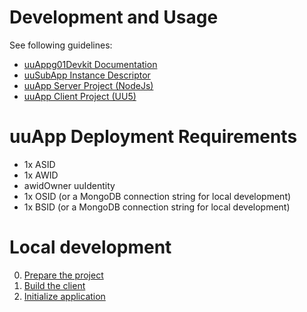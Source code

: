 # Development and Usage

See following guidelines:

- [uuAppg01Devkit Documentation](https://uuos9.plus4u.net/uu-bookkitg01-main/78462435-e884539c8511447a977c7ff070e7f2cf/book)
- [uuSubApp Instance Descriptor](https://uuos9.plus4u.net/uu-bookkitg01-main/78462435-289fcd2e11d34f3e9b2184bedb236ded/book/page?code=uuSubAppInstanceDescriptor)
- [uuApp Server Project (NodeJs)](https://uuos9.plus4u.net/uu-bookkitg01-main/78462435-2590bf997d264d959b9d6a88ee1d0ff5/book/page?code=uuAppStyleGuide_00)
- [uuApp Client Project (UU5)](https://uuos9.plus4u.net/uu-bookkitg01-main/78462435-e884539c8511447a977c7ff070e7f2cf/book/page?code=89628511)

# uuApp Deployment Requirements

- 1x ASID
- 1x AWID
- awidOwner uuIdentity
- 1x OSID (or a MongoDB connection string for local development)
- 1x BSID (or a MongoDB connection string for local development)

# Local development

0. [Prepare the project](https://uuos9.plus4u.net/uu-bookkitg01-main/78462435-7eab0465e52d4a2d97e58fd400bc7dd3/book/page?code=localDeployment)
1. [Build the client](https://uuos9.plus4u.net/uu-bookkitg01-main/78462435-7eab0465e52d4a2d97e58fd400bc7dd3/book/page?code=uu5Client)
2. [Initialize application](https://uuos9.plus4u.net/uu-bookkitg01-main/78462435-7eab0465e52d4a2d97e58fd400bc7dd3/book/page?code=initialization)
